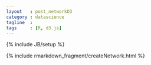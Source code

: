 ```yaml
---
layout   : post_networkD3
category : datascience
tagline  : 
tags     : [R, d3.js]
---
```

{% include JB/setup %}

{% include rmarkdown_fragment/createNetwork.html %}

